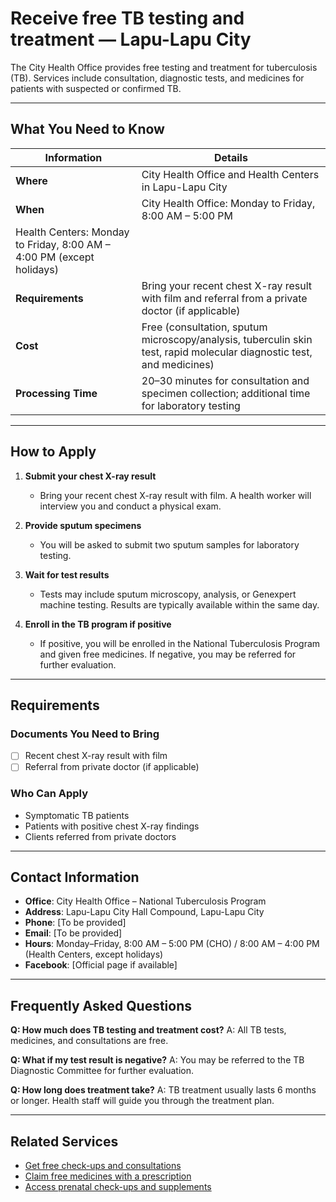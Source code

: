 # Receive free TB testing and treatment — Lapu-Lapu City

The City Health Office provides free testing and treatment for tuberculosis (TB). Services include consultation, diagnostic tests, and medicines for patients with suspected or confirmed TB.

---

## What You Need to Know

| Information                                                           | Details                                                                                                               |
| --------------------------------------------------------------------- | --------------------------------------------------------------------------------------------------------------------- |
| **Where**                                                             | City Health Office and Health Centers in Lapu-Lapu City                                                               |
| **When**                                                              | City Health Office: Monday to Friday, 8:00 AM – 5:00 PM                                                               |
| Health Centers: Monday to Friday, 8:00 AM – 4:00 PM (except holidays) |                                                                                                                       |
| **Requirements**                                                      | Bring your recent chest X-ray result with film and referral from a private doctor (if applicable)                     |
| **Cost**                                                              | Free (consultation, sputum microscopy/analysis, tuberculin skin test, rapid molecular diagnostic test, and medicines) |
| **Processing Time**                                                   | 20–30 minutes for consultation and specimen collection; additional time for laboratory testing                        |

---

## How to Apply

1. **Submit your chest X-ray result**
   - Bring your recent chest X-ray result with film. A health worker will interview you and conduct a physical exam.

2. **Provide sputum specimens**
   - You will be asked to submit two sputum samples for laboratory testing.

3. **Wait for test results**
   - Tests may include sputum microscopy, analysis, or Genexpert machine testing. Results are typically available within the same day.

4. **Enroll in the TB program if positive**
   - If positive, you will be enrolled in the National Tuberculosis Program and given free medicines. If negative, you may be referred for further evaluation.

---

## Requirements

### Documents You Need to Bring

- [ ] Recent chest X-ray result with film
- [ ] Referral from private doctor (if applicable)

### Who Can Apply

- Symptomatic TB patients
- Patients with positive chest X-ray findings
- Clients referred from private doctors

---

## Contact Information

- **Office**: City Health Office – National Tuberculosis Program
- **Address**: Lapu-Lapu City Hall Compound, Lapu-Lapu City
- **Phone**: [To be provided]
- **Email**: [To be provided]
- **Hours**: Monday–Friday, 8:00 AM – 5:00 PM (CHO) / 8:00 AM – 4:00 PM (Health Centers, except holidays)
- **Facebook**: [Official page if available]

---

## Frequently Asked Questions

**Q: How much does TB testing and treatment cost?**
A: All TB tests, medicines, and consultations are free.

**Q: What if my test result is negative?**
A: You may be referred to the TB Diagnostic Committee for further evaluation.

**Q: How long does treatment take?**
A: TB treatment usually lasts 6 months or longer. Health staff will guide you through the treatment plan.

---

## Related Services

- [Get free check-ups and consultations](/get-free-check-ups-and-consultations)
- [Claim free medicines with a prescription](/claim-free-medicines-with-a-prescription)
- [Access prenatal check-ups and supplements](/access-prenatal-check-ups-and-supplements)

